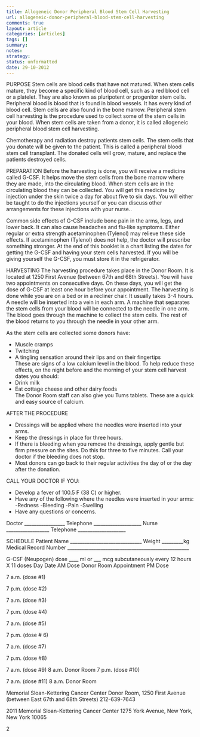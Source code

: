 ```yaml
---
title: Allogeneic Donor Peripheral Blood Stem Cell Harvesting
url: allogeneic-donor-peripheral-blood-stem-cell-harvesting
comments: true
layout: article
categories: [articles]
tags: []
summary:
notes:
strategy:
status: unformatted 
date: 29-10-2012
---
```

PURPOSE
Stem cells are blood cells that have not matured. When stem cells mature, they become a specific kind of blood cell, such as a red blood cell or a platelet. They are also known as pluripotent or progenitor stem cells. Peripheral blood is blood that is found in blood vessels. It has every kind of blood cell. Stem cells are also found in the bone marrow. Peripheral stem cell harvesting is the procedure used to collect some of the stem cells in your blood. When stem cells are taken from a donor, it is called allogeneic peripheral blood stem cell harvesting. 

Chemotherapy and radiation destroy patients stem cells. The stem cells that you donate will be given to the patient. This is called a peripheral blood stem cell transplant. The donated cells will grow, mature, and replace the patients destroyed cells.

PREPARATION
Before the harvesting is done, you will receive a medicine called G-CSF. It helps move the stem cells from the bone marrow where they are made, into the circulating blood. When stem cells are in the circulating blood they can be collected. You will get this medicine by injection under the skin twice a day for about five to six days. You will either be taught to do the injections yourself or you can discuss other arrangements for these injections with your nurse..  

Common side effects of G-CSF include bone pain in the arms, legs, and lower back. It can also cause headaches and flu-like symptoms. Either regular or extra strength acetaminophen (Tylenol) may relieve these side effects. If acetaminophen (Tylenol)  does not help, the doctor will prescribe something stronger. At the end of this booklet is a chart listing the dates for getting the G-CSF and having your stem cells harvested. If you will be giving yourself the G-CSF, you must store it in the refrigerator. 

HARVESTING
The harvesting procedure takes place in the Donor Room. It is located at 1250 First Avenue (between 67th and 68th Streets). You will have two appointments on consecutive days. On these days, you will get the dose of G-CSF at least one hour before your appointment. The harvesting is done while you are on a bed or in a recliner chair. It usually takes 3-4 hours. A needle will be inserted into a vein in each arm. A machine that separates the stem cells from your blood will be connected to the needle in one arm. The blood goes through the machine to collect the stem cells. The rest of the blood returns to you through the needle in your other arm.  

As the stem cells are collected some donors have:
* Muscle cramps 
* Twitching 
* A tingling sensation around their lips and on their fingertips  
These are signs of a low calcium level in the blood. To help reduce these effects, on the night before and the morning of your stem cell harvest dates you should:
* Drink milk 
* Eat cottage cheese and other dairy foods  
The Donor Room staff can also give you Tums tablets. These are a quick and easy source of calcium.

AFTER THE PROCEDURE
* Dressings will be applied where the needles were inserted into your arms.  
* Keep the dressings in place for three hours.  
* If there is bleeding when you remove the dressings, apply gentle but firm pressure on the sites. Do this for three to five minutes. Call your doctor if the bleeding does not stop.
* Most donors can go back to their regular activities the day of or the day after the donation.

CALL YOUR DOCTOR IF YOU:
* Develop a fever of 100.5 F (38 C) or higher.
* Have any of the following where the needles were inserted in your arms:
-Redness 
-Bleeding 
-Pain 
-Swelling 
* Have any questions or concerns.

Doctor _________________	Telephone ____________________ 
Nurse __________________	Telephone ____________________

SCHEDULE 
Patient Name ______________________________ 	Weight _________kg
Medical Record Number ___________________________________________________

G-CSF (Neupogen) dose ____ ml or ___ mcg subcutaneously every 12 hours X 11 doses
Day
Date
AM Dose
Donor Room Appointment
PM Dose


7 a.m. (dose #1)

7 p.m. (dose #2)


7 a.m. (dose #3)

7 p.m. (dose #4)


7 a.m. (dose #5)

7 p.m. (dose # 6)


7 a.m. (dose #7)

7 p.m. (dose #8)


7 a.m. (dose #9)
8 a.m. 
Donor Room 
7 p.m. (dose #10)


 7 a.m. (dose #11)
8 a.m.
Donor Room 


Memorial Sloan-Kettering Cancer Center
Donor Room, 1250 First Avenue
(between East 67th and 68th Streets)
212-639-7643



2011 Memorial Sloan-Kettering Cancer Center
1275 York Avenue, New York, New York 10065




2


